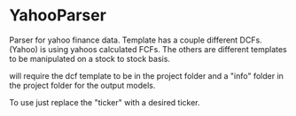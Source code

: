 # YahooParser
Parser for yahoo finance data. Template has a couple different DCFs. (Yahoo) is using yahoos calculated FCFs. The others are different templates to be manipulated on a stock to stock basis. 

will require the dcf template to be in the project folder and a "info" folder in the project folder for the output models.

To use just replace the "ticker" with a desired ticker.
